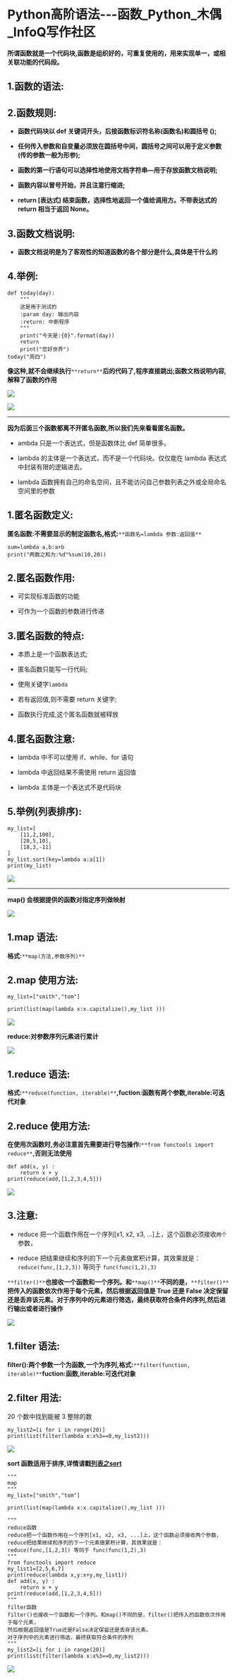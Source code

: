 # Python高阶语法---函数_Python_木偶_InfoQ写作社区
**所谓函数就是一个代码块,函数是组织好的，可重复使用的，用来实现单一，或相关联功能的代码段。** 

1.函数的语法:
--------

2.函数规则:
-------

*   **函数代码块以 def 关键词开头，后接函数标识符名称(函数名)和圆括号 ();**
    
*   **任何传入参数和自变量必须放在圆括号中间，圆括号之间可以用于定义参数(传的参数一般为形参);**
    
*   **函数的第一行语句可以选择性地使用文档字符串—用于存放函数文档说明;**
    
*   **函数内容以冒号开始，并且注意行缩进;**
    
*   **return \[表达式\] 结束函数，选择性地返回一个值给调用方。不带表达式的 return 相当于返回 None。** 
    

3.函数文档说明:
---------

*   **函数文档说明是为了客观性的知道函数的各个部分是什么,具体是干什么的**
    

4.举例:
-----

```
def today(day):
    """
    这是用于测试的
    :param day: 输出内容
    :return: 中断程序
    """
    print("今天是:{0}".format(day))
    return
    print("您好世界")
today("周四")
```

**像这种,就不会继续执行**`**return**`**后的代码了,程序直接跳出;函数文档说明内容,解释了函数的作用**

![](https://static001.geekbang.org/infoq/f2/f2bfa3495fa0108294602f0a022212f1.png)

![](https://static001.geekbang.org/infoq/fd/fd351f63bd5fa85f45f107e7e07a811f.png)

* * *

**因为后面三个函数都离不开匿名函数,所以我们先来看看匿名函数。** 

*   ambda 只是一个表达式，但是函数体比 def 简单很多。
    
*   lambda 的主体是一个表达式，而不是一个代码块。仅仅能在 lambda 表达式中封装有限的逻辑进去。
    
*   lambda 函数拥有自己的命名空间，且不能访问自己参数列表之外或全局命名空间里的参数
    

1.匿名函数定义:
---------

**匿名函数:不需要显示的制定函数名,格式:**`**函数名=lambda 参数:返回值**`  

```
sum=lambda a,b:a+b
print("两数之和为:%d"%sum(10,20))
```

2.匿名函数作用:
---------

*   可实现标准函数的功能
    
*   可作为一个函数的参数进行传递
    

3.匿名函数的特点:
----------

*   本质上是一个函数表达式;
    
*   匿名函数只能写一行代码;
    
*   使用关键字`lambda`  
    
*   若有返回值,则不需要 return 关键字;
    
*   函数执行完成,这个匿名函数就被释放
    

4.匿名函数注意:
---------

*   lambda 中不可以使用 if、while、for 语句
    
*   lambda 中返回结果不需使用 return 返回值
    
*   lambda 主体是一个表达式不是代码块
    

5.举例(列表排序):
-----------

```
my_list=[
    [11,2,100],
    [20,5,10],
    [18,3,-11]
]
my_list.sort(key=lambda a:a[1])
print(my_list)
```

![](https://static001.geekbang.org/infoq/06/06f3a2da9a799d299a04c955b623e850.png)

* * *

**map() 会根据提供的函数对指定序列做映射**

![](https://static001.geekbang.org/infoq/eb/eb0bd7cddfbf3eccadc093cfb65cc994.png)

1.map 语法:
---------

**格式:**`**map(方法,参数序列)**`  

2.map 使用方法:
-----------

```
my_list=["smith","tom"]

print(list(map(lambda x:x.capitalize(),my_list )))
```

![](https://static001.geekbang.org/infoq/b7/b765a93754c15c61636c33f071a72419.png)

**reduce:对参数序列元素进行累计**

![](https://static001.geekbang.org/infoq/72/72e76a773fa4bf01cc6407ed00e0815e.png)

1.reduce 语法:
------------

**格式:**`**reduce(function, iterable)**`**,fuction:函数有两个参数,iterable:可迭代对象**

2.reduce 使用方法:
--------------

**在使用次函数时,务必注意首先需要进行导包操作:**`**from functools import reduce**`**,否则无法使用**

```
def add(x, y) :            
    return x + y
print(reduce(add,[1,2,3,4,5]))
```

![](https://static001.geekbang.org/infoq/15/15220f4cfbb6cf4da977f3e6b69093bf.png)

3.注意:
-----

*   reduce 把一个函数作用在一个序列\[x1, x2, x3, ...\]上，这个函数必须接收`两个`参数，
    
*   reduce 把结果继续和序列的下一个元素做累积计算，其效果就是：`reduce(func,[1,2,3])` 等同于 `func(func(1,2),3)`  
    

`**filter()**`**也接收一个函数和一个序列。和**`**map()**`**不同的是，**`**filter()**`**把传入的函数依次作用于每个元素，然后根据返回值是 True 还是 False 决定保留还是丢弃该元素。对于序列中的元素进行筛选，最终获取符合条件的序列,然后进行输出或者进行操作**

![](https://static001.geekbang.org/infoq/99/9969c0586a1da481c880fb16537ee3c3.png)

1.filter 语法:
------------

**filter():两个参数一个为函数,一个为序列,格式:**`**filter(function, iterable)**`**fuction:函数,iterable:可迭代对象**

2.filter 用法:
------------

20 个数中找到能被 3 整除的数

```
my_list2=[i for i in range(20)]
print(list(filter(lambda x:x%3==0,my_list2)))
```

![](https://static001.geekbang.org/infoq/d4/d4a04ba11f308178aeba00e695bbac3c.png)

**sort 函数适用于排序,详情请戳**[**列表之sort**](https://xie.infoq.cn/link?target=https%3A%2F%2Feditor.csdn.net%2Fmd%2F%3FarticleId%3D107356498)  

```
"""
map
"""
my_list=["smith","tom"]

print(list(map(lambda x:x.capitalize(),my_list )))

"""
reduce函数
reduce把一个函数作用在一个序列[x1, x2, x3, ...]上，这个函数必须接收两个参数，
reduce把结果继续和序列的下一个元素做累积计算，其效果就是：
reduce(func,[1,2,3]) 等同于 func(func(1,2),3)
"""
from functools import reduce
my_list1=[2,5,6,7]
print(reduce(lambda x,y:x+y,my_list1))
def add(x, y) :            
    return x + y
print(reduce(add,[1,2,3,4,5]))
"""
filter函数
filter()也接收一个函数和一个序列。和map()不同的是，filter()把传入的函数依次作用于每个元素，
然后根据返回值是True还是False决定保留还是丢弃该元素。
对于序列中的元素进行筛选，最终获取符合条件的序列
"""
my_list2=[i for i in range(20)]
print(list(filter(lambda x:x%3==0,my_list2)))
```

![](https://static001.geekbang.org/infoq/96/962413ceec7a5a7a60b3a3427f24ea95.png)